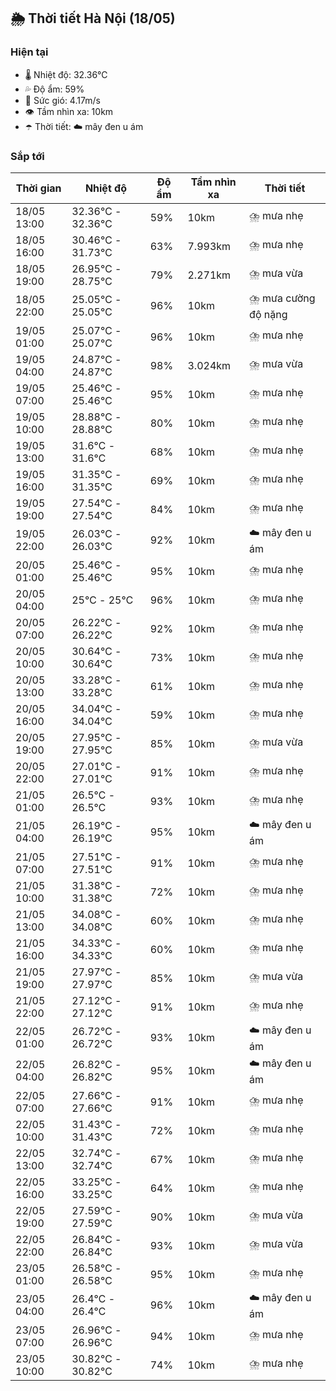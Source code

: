## 🌦️ Thời tiết Hà Nội (18/05)

### Hiện tại

- 🌡️ Nhiệt độ: 32.36℃
- 💦 Độ ẩm: 59%
- 💨 Sức gió: 4.17m/s
- 👁️ Tầm nhìn xa: 10km
- ☂️ Thời tiết: ☁️ mây đen u ám

### Sắp tới

| Thời gian | Nhiệt độ | Độ ẩm | Tầm nhìn xa | Thời tiết |
| --- | --- | --- | --- | --- |
| 18/05 13:00 | 32.36℃ - 32.36℃ | 59% | 10km | ⛈️ mưa nhẹ |
| 18/05 16:00 | 30.46℃ - 31.73℃ | 63% | 7.993km | ⛈️ mưa nhẹ |
| 18/05 19:00 | 26.95℃ - 28.75℃ | 79% | 2.271km | ⛈️ mưa vừa |
| 18/05 22:00 | 25.05℃ - 25.05℃ | 96% | 10km | ⛈️ mưa cường độ nặng |
| 19/05 01:00 | 25.07℃ - 25.07℃ | 96% | 10km | ⛈️ mưa nhẹ |
| 19/05 04:00 | 24.87℃ - 24.87℃ | 98% | 3.024km | ⛈️ mưa vừa |
| 19/05 07:00 | 25.46℃ - 25.46℃ | 95% | 10km | ⛈️ mưa nhẹ |
| 19/05 10:00 | 28.88℃ - 28.88℃ | 80% | 10km | ⛈️ mưa nhẹ |
| 19/05 13:00 | 31.6℃ - 31.6℃ | 68% | 10km | ⛈️ mưa nhẹ |
| 19/05 16:00 | 31.35℃ - 31.35℃ | 69% | 10km | ⛈️ mưa nhẹ |
| 19/05 19:00 | 27.54℃ - 27.54℃ | 84% | 10km | ⛈️ mưa nhẹ |
| 19/05 22:00 | 26.03℃ - 26.03℃ | 92% | 10km | ☁️ mây đen u ám |
| 20/05 01:00 | 25.46℃ - 25.46℃ | 95% | 10km | ⛈️ mưa nhẹ |
| 20/05 04:00 | 25℃ - 25℃ | 96% | 10km | ⛈️ mưa nhẹ |
| 20/05 07:00 | 26.22℃ - 26.22℃ | 92% | 10km | ⛈️ mưa nhẹ |
| 20/05 10:00 | 30.64℃ - 30.64℃ | 73% | 10km | ⛈️ mưa nhẹ |
| 20/05 13:00 | 33.28℃ - 33.28℃ | 61% | 10km | ⛈️ mưa nhẹ |
| 20/05 16:00 | 34.04℃ - 34.04℃ | 59% | 10km | ⛈️ mưa nhẹ |
| 20/05 19:00 | 27.95℃ - 27.95℃ | 85% | 10km | ⛈️ mưa vừa |
| 20/05 22:00 | 27.01℃ - 27.01℃ | 91% | 10km | ⛈️ mưa nhẹ |
| 21/05 01:00 | 26.5℃ - 26.5℃ | 93% | 10km | ⛈️ mưa nhẹ |
| 21/05 04:00 | 26.19℃ - 26.19℃ | 95% | 10km | ☁️ mây đen u ám |
| 21/05 07:00 | 27.51℃ - 27.51℃ | 91% | 10km | ⛈️ mưa nhẹ |
| 21/05 10:00 | 31.38℃ - 31.38℃ | 72% | 10km | ⛈️ mưa nhẹ |
| 21/05 13:00 | 34.08℃ - 34.08℃ | 60% | 10km | ⛈️ mưa nhẹ |
| 21/05 16:00 | 34.33℃ - 34.33℃ | 60% | 10km | ⛈️ mưa nhẹ |
| 21/05 19:00 | 27.97℃ - 27.97℃ | 85% | 10km | ⛈️ mưa vừa |
| 21/05 22:00 | 27.12℃ - 27.12℃ | 91% | 10km | ⛈️ mưa nhẹ |
| 22/05 01:00 | 26.72℃ - 26.72℃ | 93% | 10km | ☁️ mây đen u ám |
| 22/05 04:00 | 26.82℃ - 26.82℃ | 95% | 10km | ☁️ mây đen u ám |
| 22/05 07:00 | 27.66℃ - 27.66℃ | 91% | 10km | ⛈️ mưa nhẹ |
| 22/05 10:00 | 31.43℃ - 31.43℃ | 72% | 10km | ⛈️ mưa nhẹ |
| 22/05 13:00 | 32.74℃ - 32.74℃ | 67% | 10km | ⛈️ mưa nhẹ |
| 22/05 16:00 | 33.25℃ - 33.25℃ | 64% | 10km | ⛈️ mưa nhẹ |
| 22/05 19:00 | 27.59℃ - 27.59℃ | 90% | 10km | ⛈️ mưa vừa |
| 22/05 22:00 | 26.84℃ - 26.84℃ | 93% | 10km | ⛈️ mưa vừa |
| 23/05 01:00 | 26.58℃ - 26.58℃ | 95% | 10km | ⛈️ mưa nhẹ |
| 23/05 04:00 | 26.4℃ - 26.4℃ | 96% | 10km | ☁️ mây đen u ám |
| 23/05 07:00 | 26.96℃ - 26.96℃ | 94% | 10km | ⛈️ mưa nhẹ |
| 23/05 10:00 | 30.82℃ - 30.82℃ | 74% | 10km | ⛈️ mưa nhẹ |
